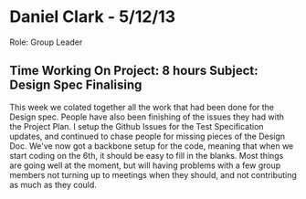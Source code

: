 Daniel Clark - 5/12/13
===============
Role: Group Leader

Time Working On Project: 8 hours 
Subject: Design Spec Finalising
---------------

This week we colated together all the work that had been done for the Design spec. People have also been finishing of the issues they had with the Project Plan. I setup the Github Issues for the Test Specification updates, and continued to chase people for missing pieces of the Design Doc. We've now got a backbone setup for the code, meaning that when we start coding on the 6th, it should be easy to fill in the blanks. Most things are going well at the moment, but will having problems with a few group members not turning up to meetings when they should, and not contributing as much as they could.
